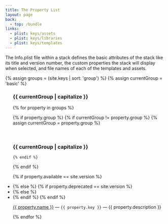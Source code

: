 ```yaml
---
title: The Property List
layout: page
back:
  - top: /bundle
links:
  - plist: keys/assets
  - plist: keys/libraries
  - plist: keys/templates
---
```


The Info.plist file within a stack defines the basic attributes of the stack like its title and version number, the custom properties the stack will display when selected, and file names of each of the templates and assets.



{% assign groups = (site.keys | sort: 'group') %}
{% assign currentGroup = 'basic' %}

<ul>
<h3>{{ currentGroup | capitalize }}</h3>
{% for property in groups %}

  {% if property.group %}
    {% if currentGroup != property.group %}
      {% assign currentGroup = property.group %}
<br>      
<br>      
<h3>{{ currentGroup | capitalize }}</h3>

    {% endif %}
  {% endif %}

{% if property.available == site.version %}
    <li class='new'>
{% else %}
    {% if property.deprecated == site.version %}
        <li class='new deprecation'>
    {% else %}
        <li>
    {% endif %}
{% endif %}

<a href='{{ site.baseurl }}{{ property.url }}'>{{ property.name }}</a> &mdash; <code>{{ property.key }}</code> &mdash; {{ property.description }}</li>

{% endfor %}
</ul>